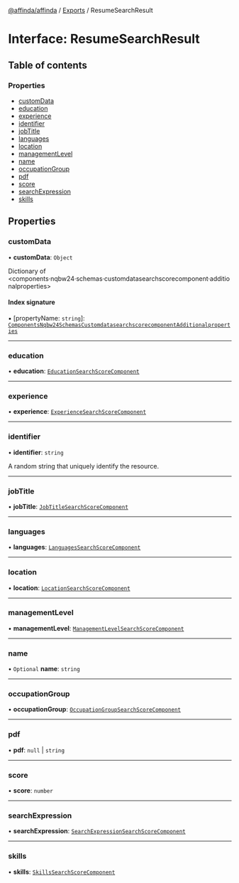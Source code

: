 [@affinda/affinda](../README.md) / [Exports](../modules.md) / ResumeSearchResult

# Interface: ResumeSearchResult

## Table of contents

### Properties

- [customData](ResumeSearchResult.md#customdata)
- [education](ResumeSearchResult.md#education)
- [experience](ResumeSearchResult.md#experience)
- [identifier](ResumeSearchResult.md#identifier)
- [jobTitle](ResumeSearchResult.md#jobtitle)
- [languages](ResumeSearchResult.md#languages)
- [location](ResumeSearchResult.md#location)
- [managementLevel](ResumeSearchResult.md#managementlevel)
- [name](ResumeSearchResult.md#name)
- [occupationGroup](ResumeSearchResult.md#occupationgroup)
- [pdf](ResumeSearchResult.md#pdf)
- [score](ResumeSearchResult.md#score)
- [searchExpression](ResumeSearchResult.md#searchexpression)
- [skills](ResumeSearchResult.md#skills)

## Properties

### customData

• **customData**: `Object`

Dictionary of <components·nqbw24·schemas·customdatasearchscorecomponent·additionalproperties>

#### Index signature

▪ [propertyName: `string`]: [`ComponentsNqbw24SchemasCustomdatasearchscorecomponentAdditionalproperties`](ComponentsNqbw24SchemasCustomdatasearchscorecomponentAdditionalproperties.md)

___

### education

• **education**: [`EducationSearchScoreComponent`](EducationSearchScoreComponent.md)

___

### experience

• **experience**: [`ExperienceSearchScoreComponent`](ExperienceSearchScoreComponent.md)

___

### identifier

• **identifier**: `string`

A random string that uniquely identify the resource.

___

### jobTitle

• **jobTitle**: [`JobTitleSearchScoreComponent`](JobTitleSearchScoreComponent.md)

___

### languages

• **languages**: [`LanguagesSearchScoreComponent`](LanguagesSearchScoreComponent.md)

___

### location

• **location**: [`LocationSearchScoreComponent`](LocationSearchScoreComponent.md)

___

### managementLevel

• **managementLevel**: [`ManagementLevelSearchScoreComponent`](ManagementLevelSearchScoreComponent.md)

___

### name

• `Optional` **name**: `string`

___

### occupationGroup

• **occupationGroup**: [`OccupationGroupSearchScoreComponent`](OccupationGroupSearchScoreComponent.md)

___

### pdf

• **pdf**: ``null`` \| `string`

___

### score

• **score**: `number`

___

### searchExpression

• **searchExpression**: [`SearchExpressionSearchScoreComponent`](SearchExpressionSearchScoreComponent.md)

___

### skills

• **skills**: [`SkillsSearchScoreComponent`](SkillsSearchScoreComponent.md)
